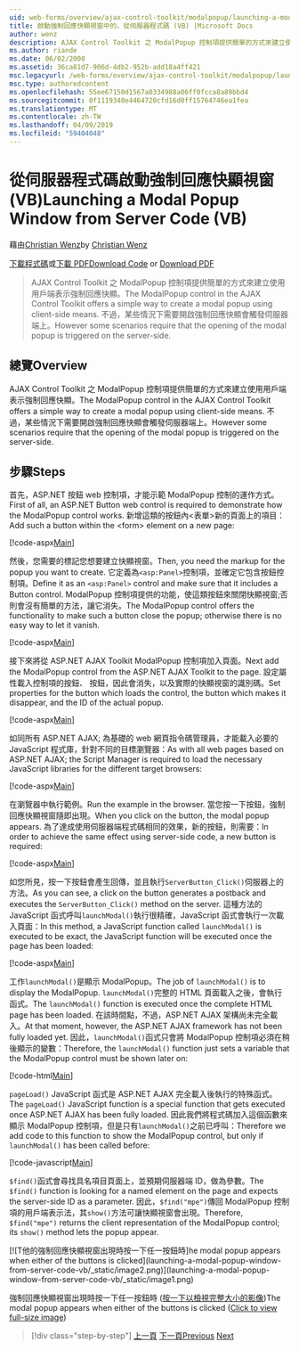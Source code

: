 ```yaml
---
uid: web-forms/overview/ajax-control-toolkit/modalpopup/launching-a-modal-popup-window-from-server-code-vb
title: 啟動強制回應快顯視窗中的，從伺服器程式碼 (VB) |Microsoft Docs
author: wenz
description: AJAX Control Toolkit 之 ModalPopup 控制項提供簡單的方式來建立使用用戶端表示強制回應快顯。 不過有些情況下會需要該 t...
ms.author: riande
ms.date: 06/02/2008
ms.assetid: 36ca81d7-906d-4db2-952b-add18a4ff421
msc.legacyurl: /web-forms/overview/ajax-control-toolkit/modalpopup/launching-a-modal-popup-window-from-server-code-vb
msc.type: authoredcontent
ms.openlocfilehash: 55ee67150d1567a0334988a06ff0fcca8a89bbd4
ms.sourcegitcommit: 0f1119340e4464720cfd16d0ff15764746ea1fea
ms.translationtype: MT
ms.contentlocale: zh-TW
ms.lasthandoff: 04/09/2019
ms.locfileid: "59404048"
---
```

# <a name="launching-a-modal-popup-window-from-server-code-vb"></a><span data-ttu-id="6be36-104">從伺服器程式碼啟動強制回應快顯視窗 (VB)</span><span class="sxs-lookup"><span data-stu-id="6be36-104">Launching a Modal Popup Window from Server Code (VB)</span></span>

<span data-ttu-id="6be36-105">藉由[Christian Wenz](https://github.com/wenz)</span><span class="sxs-lookup"><span data-stu-id="6be36-105">by [Christian Wenz](https://github.com/wenz)</span></span>

<span data-ttu-id="6be36-106">[下載程式碼](http://download.microsoft.com/download/2/4/0/24052038-f942-4336-905b-b60ae56f0dd5/ModalPopup1.vb.zip)或[下載 PDF](http://download.microsoft.com/download/b/6/a/b6ae89ee-df69-4c87-9bfb-ad1eb2b23373/modalpopup1VB.pdf)</span><span class="sxs-lookup"><span data-stu-id="6be36-106">[Download Code](http://download.microsoft.com/download/2/4/0/24052038-f942-4336-905b-b60ae56f0dd5/ModalPopup1.vb.zip) or [Download PDF](http://download.microsoft.com/download/b/6/a/b6ae89ee-df69-4c87-9bfb-ad1eb2b23373/modalpopup1VB.pdf)</span></span>

> <span data-ttu-id="6be36-107">AJAX Control Toolkit 之 ModalPopup 控制項提供簡單的方式來建立使用用戶端表示強制回應快顯。</span><span class="sxs-lookup"><span data-stu-id="6be36-107">The ModalPopup control in the AJAX Control Toolkit offers a simple way to create a modal popup using client-side means.</span></span> <span data-ttu-id="6be36-108">不過，某些情況下需要開啟強制回應快顯會觸發伺服器端上。</span><span class="sxs-lookup"><span data-stu-id="6be36-108">However some scenarios require that the opening of the modal popup is triggered on the server-side.</span></span>


## <a name="overview"></a><span data-ttu-id="6be36-109">總覽</span><span class="sxs-lookup"><span data-stu-id="6be36-109">Overview</span></span>

<span data-ttu-id="6be36-110">AJAX Control Toolkit 之 ModalPopup 控制項提供簡單的方式來建立使用用戶端表示強制回應快顯。</span><span class="sxs-lookup"><span data-stu-id="6be36-110">The ModalPopup control in the AJAX Control Toolkit offers a simple way to create a modal popup using client-side means.</span></span> <span data-ttu-id="6be36-111">不過，某些情況下需要開啟強制回應快顯會觸發伺服器端上。</span><span class="sxs-lookup"><span data-stu-id="6be36-111">However some scenarios require that the opening of the modal popup is triggered on the server-side.</span></span>

## <a name="steps"></a><span data-ttu-id="6be36-112">步驟</span><span class="sxs-lookup"><span data-stu-id="6be36-112">Steps</span></span>

<span data-ttu-id="6be36-113">首先，ASP.NET 按鈕 web 控制項，才能示範 ModalPopup 控制的運作方式。</span><span class="sxs-lookup"><span data-stu-id="6be36-113">First of all, an ASP.NET Button web control is required to demonstrate how the ModalPopup control works.</span></span> <span data-ttu-id="6be36-114">新增這類的按鈕內&lt;表單&gt;新的頁面上的項目：</span><span class="sxs-lookup"><span data-stu-id="6be36-114">Add such a button within the &lt;form&gt; element on a new page:</span></span>

[!code-aspx[Main](launching-a-modal-popup-window-from-server-code-vb/samples/sample1.aspx)]

<span data-ttu-id="6be36-115">然後，您需要的標記您想要建立快顯視窗。</span><span class="sxs-lookup"><span data-stu-id="6be36-115">Then, you need the markup for the popup you want to create.</span></span> <span data-ttu-id="6be36-116">它定義為`<asp:Panel>`控制項，並確定它包含按鈕控制項。</span><span class="sxs-lookup"><span data-stu-id="6be36-116">Define it as an `<asp:Panel>` control and make sure that it includes a Button control.</span></span> <span data-ttu-id="6be36-117">ModalPopup 控制項提供的功能，使這類按鈕來關閉快顯視窗;否則會沒有簡單的方法，讓它消失。</span><span class="sxs-lookup"><span data-stu-id="6be36-117">The ModalPopup control offers the functionality to make such a button close the popup; otherwise there is no easy way to let it vanish.</span></span>

[!code-aspx[Main](launching-a-modal-popup-window-from-server-code-vb/samples/sample2.aspx)]

<span data-ttu-id="6be36-118">接下來將從 ASP.NET AJAX Toolkit ModalPopup 控制項加入頁面。</span><span class="sxs-lookup"><span data-stu-id="6be36-118">Next add the ModalPopup control from the ASP.NET AJAX Toolkit to the page.</span></span> <span data-ttu-id="6be36-119">設定屬性載入控制項的按鈕、 按鈕，因此會消失，以及實際的快顯視窗的識別碼。</span><span class="sxs-lookup"><span data-stu-id="6be36-119">Set properties for the button which loads the control, the button which makes it disappear, and the ID of the actual popup.</span></span>

[!code-aspx[Main](launching-a-modal-popup-window-from-server-code-vb/samples/sample3.aspx)]

<span data-ttu-id="6be36-120">如同所有 ASP.NET AJAX; 為基礎的 web 網頁指令碼管理員，才能載入必要的 JavaScript 程式庫，針對不同的目標瀏覽器：</span><span class="sxs-lookup"><span data-stu-id="6be36-120">As with all web pages based on ASP.NET AJAX; the Script Manager is required to load the necessary JavaScript libraries for the different target browsers:</span></span>

[!code-aspx[Main](launching-a-modal-popup-window-from-server-code-vb/samples/sample4.aspx)]

<span data-ttu-id="6be36-121">在瀏覽器中執行範例。</span><span class="sxs-lookup"><span data-stu-id="6be36-121">Run the example in the browser.</span></span> <span data-ttu-id="6be36-122">當您按一下按鈕，強制回應快顯視窗隨即出現。</span><span class="sxs-lookup"><span data-stu-id="6be36-122">When you click on the button, the modal popup appears.</span></span> <span data-ttu-id="6be36-123">為了達成使用伺服器端程式碼相同的效果，新的按鈕，則需要：</span><span class="sxs-lookup"><span data-stu-id="6be36-123">In order to achieve the same effect using server-side code, a new button is required:</span></span>

[!code-aspx[Main](launching-a-modal-popup-window-from-server-code-vb/samples/sample5.aspx)]

<span data-ttu-id="6be36-124">如您所見，按一下按鈕會產生回傳，並且執行`ServerButton_Click()`伺服器上的方法。</span><span class="sxs-lookup"><span data-stu-id="6be36-124">As you can see, a click on the button generates a postback and executes the `ServerButton_Click()` method on the server.</span></span> <span data-ttu-id="6be36-125">這種方法的 JavaScript 函式呼叫`launchModal()`執行很精確，JavaScript 函式會執行一次載入頁面：</span><span class="sxs-lookup"><span data-stu-id="6be36-125">In this method, a JavaScript function called `launchModal()` is executed to be exact, the JavaScript function will be executed once the page has been loaded:</span></span>

[!code-aspx[Main](launching-a-modal-popup-window-from-server-code-vb/samples/sample6.aspx)]

<span data-ttu-id="6be36-126">工作`launchModal()`是顯示 ModalPopup。</span><span class="sxs-lookup"><span data-stu-id="6be36-126">The job of `launchModal()` is to display the ModalPopup.</span></span> <span data-ttu-id="6be36-127">`launchModal()`完整的 HTML 頁面載入之後，會執行函式。</span><span class="sxs-lookup"><span data-stu-id="6be36-127">The `launchModal()` function is executed once the complete HTML page has been loaded.</span></span> <span data-ttu-id="6be36-128">在該時間點，不過，ASP.NET AJAX 架構尚未完全載入。</span><span class="sxs-lookup"><span data-stu-id="6be36-128">At that moment, however, the ASP.NET AJAX framework has not been fully loaded yet.</span></span> <span data-ttu-id="6be36-129">因此，`launchModal()`函式只會將 ModalPopup 控制項必須在稍後顯示的變數：</span><span class="sxs-lookup"><span data-stu-id="6be36-129">Therefore, the `launchModal()` function just sets a variable that the ModalPopup control must be shown later on:</span></span>

[!code-html[Main](launching-a-modal-popup-window-from-server-code-vb/samples/sample7.html)]

<span data-ttu-id="6be36-130">`pageLoad()` JavaScript 函式是 ASP.NET AJAX 完全載入後執行的特殊函式。</span><span class="sxs-lookup"><span data-stu-id="6be36-130">The `pageLoad()` JavaScript function is a special function that gets executed once ASP.NET AJAX has been fully loaded.</span></span> <span data-ttu-id="6be36-131">因此我們將程式碼加入這個函數來顯示 ModalPopup 控制項，但是只有`launchModal()`之前已呼叫：</span><span class="sxs-lookup"><span data-stu-id="6be36-131">Therefore we add code to this function to show the ModalPopup control, but only if `launchModal()` has been called before:</span></span>

[!code-javascript[Main](launching-a-modal-popup-window-from-server-code-vb/samples/sample8.js)]

<span data-ttu-id="6be36-132">`$find()`函式會尋找具名項目頁面上，並預期伺服器端 ID，做為參數。</span><span class="sxs-lookup"><span data-stu-id="6be36-132">The `$find()` function is looking for a named element on the page and expects the server-side ID as a parameter.</span></span> <span data-ttu-id="6be36-133">因此，`$find("mpe")`傳回 ModalPopup 控制項的用戶端表示法，其`show()`方法可讓快顯視窗會出現。</span><span class="sxs-lookup"><span data-stu-id="6be36-133">Therefore, `$find("mpe")` returns the client representation of the ModalPopup control; its `show()` method lets the popup appear.</span></span>


[![T<span data-ttu-id="6be36-134">他的強制回應快顯視窗出現時按一下任一按鈕時]</span><span class="sxs-lookup"><span data-stu-id="6be36-134">he modal popup appears when either of the buttons is clicked]</span></span>(launching-a-modal-popup-window-from-server-code-vb/_static/image2.png)](launching-a-modal-popup-window-from-server-code-vb/_static/image1.png)

<span data-ttu-id="6be36-135">強制回應快顯視窗出現時按一下任一按鈕時 ([按一下以檢視完整大小的影像](launching-a-modal-popup-window-from-server-code-vb/_static/image3.png))</span><span class="sxs-lookup"><span data-stu-id="6be36-135">The modal popup appears when either of the buttons is clicked ([Click to view full-size image](launching-a-modal-popup-window-from-server-code-vb/_static/image3.png))</span></span>

> [!div class="step-by-step"]
> <span data-ttu-id="6be36-136">[上一頁](positioning-a-modalpopup-cs.md)
> [下一頁](using-modalpopup-with-a-repeater-control-vb.md)</span><span class="sxs-lookup"><span data-stu-id="6be36-136">[Previous](positioning-a-modalpopup-cs.md)
[Next](using-modalpopup-with-a-repeater-control-vb.md)</span></span>
